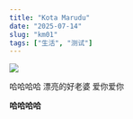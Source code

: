 ```yaml
---
title: "Kota Marudu"
date: "2025-07-14"
slug: "km01"
tags: ["生活", "测试"]
---
```

![](https://prod-files-secure.s3.us-west-2.amazonaws.com/112d0858-5090-4d34-a606-b75eb8d65fd2/c7b45876-473c-4fb6-85d3-cb84a84bfc51/1000201235.jpg?X-Amz-Algorithm=AWS4-HMAC-SHA256&X-Amz-Content-Sha256=UNSIGNED-PAYLOAD&X-Amz-Credential=ASIAZI2LB4662A4GK6DI%2F20250724%2Fus-west-2%2Fs3%2Faws4_request&X-Amz-Date=20250724T231040Z&X-Amz-Expires=3600&X-Amz-Security-Token=IQoJb3JpZ2luX2VjEA8aCXVzLXdlc3QtMiJGMEQCIAnPaL%2Bo2tFAYIjNQPw9%2FV77LbmxToO8%2BYwhfYWg9g3tAiAO1MzTLc6LdbNnlW%2BViVWXUgqUsO73NPaspjGv8CexECr%2FAwg4EAAaDDYzNzQyMzE4MzgwNSIM%2FoqxOQff69Y1%2BsGvKtwDPJEFo1JYveCOE%2BIpDWH5iNXiZUD%2FwtUN0Izg6bm7sUDuyA%2FhZKg%2BvFk9Q3zul9p74lh62KF3Q54Mmge5S0hvEUIpHNh9%2BdvrUFys50LSqq95KRJcEkq%2FHMnCgfrsMl90slT9gPguYTiFJn9xo%2FBvuzmg1PEcUo9eNp0%2BFIzL9rgZkxD8118V%2F6htui2%2B%2Fr5ZCOzIZKKnAsWj7rpOOY3io6CQWshguBsS2nye4DNSDYRLtVHZm7fpoGhZSdjHAGcjxdnD5dS2wxljGKrHXcZQwaV0TytempuhlQuUspiXepQFvosymKW6MnI8IrnjX9yeSE5JSq8jVrufpf9L9eTy27tSiY33usDEhkzwchxCnqLwBpmYhHF2Ox86Asl%2BR%2BJwe80IIURJo2c9Ft7cQ1INl9sRAYIhSIQPDPMX7vTKgk1eSxvbQzD25%2Bzgu4tyMVZAkbjmY02IWiVCYaghu0EXRpfWJ6wJahLkbrAmZyEQT9GyniNb8TNq3dksVQKjFO8I9dwALF2B%2FRq1uGDij%2F2aXQfVQQNR9mT5KMH5inngSCcJMIVN6BhIGdMVVa%2BCjRk0fVOULF1MqPp9%2Bx82yPKMoX8y7uC%2FOmwcCWaUnZaqyE1rSA4JEzsxoS5K6PQws%2B%2BKxAY6pgH9ZFOvcA6AttdUAewxZ0yVlGlXWK4BfOQbBKLglfLx2HpBlcfvvI6czA9o1PrXS8faeaxIjl%2B1%2BE5CJCVZFoT%2F1pqhkVYg9cJDDvMfBP%2B3Ar6WECecPAzbWtXTsvySn7rKLWfcRH8tngJVeCqSIU4OwNd5wurAtNgM6kpcdVTrRCqvf7ltzXhj4sVnRW3wN0N4foQCO%2BtRm9CZtr472wKD676o%2BdnP&X-Amz-Signature=bfa76003a3b446cbeda70e540cfe0afba6f3c0a010cfe1686d87804e8d449975&X-Amz-SignedHeaders=host&x-amz-checksum-mode=ENABLED&x-id=GetObject)


哈哈哈哈  漂亮的好老婆  爱你爱你


**哈哈哈哈**

